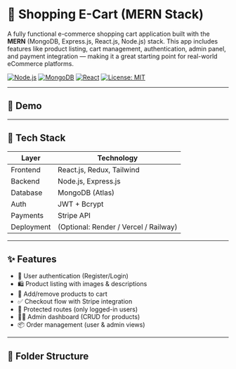 
# 🛒 Shopping E-Cart (MERN Stack)

A fully functional e-commerce shopping cart application built with the **MERN** (MongoDB, Express.js, React.js, Node.js) stack. This app includes features like product listing, cart management, authentication, admin panel, and payment integration — making it a great starting point for real-world eCommerce platforms.

[![Node.js](https://img.shields.io/badge/Node.js-16.x-green.svg)](https://nodejs.org)
[![MongoDB](https://img.shields.io/badge/MongoDB-Atlas-brightgreen)](https://www.mongodb.com/cloud/atlas)
[![React](https://img.shields.io/badge/React-18.x-blue)](https://reactjs.org)
[![License: MIT](https://img.shields.io/badge/License-MIT-yellow.svg)](https://opensource.org/licenses/MIT)

---

## 📸 Demo




---

## 🧰 Tech Stack

| Layer         | Technology              |
|---------------|--------------------------|
| Frontend      | React.js, Redux, Tailwind |
| Backend       | Node.js, Express.js       |
| Database      | MongoDB (Atlas)          |
| Auth          | JWT + Bcrypt             |
| Payments      | Stripe API               |
| Deployment    | (Optional: Render / Vercel / Railway) |

---

## ✨ Features

- 👤 User authentication (Register/Login)
- 🛍️ Product listing with images & descriptions
- 🛒 Add/remove products to cart
- ✅ Checkout flow with Stripe integration
- 🔐 Protected routes (only logged-in users)
- 🧑‍💻 Admin dashboard (CRUD for products)
- 📦 Order management (user & admin views)

---

## 📁 Folder Structure

